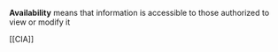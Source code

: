 **Availability** means that information is accessible to those authorized to view or modify it

[[CIA]]